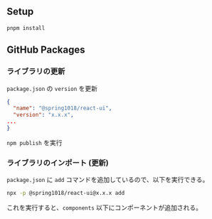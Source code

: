 ## Setup

```
pnpm install
```

## GitHub Packages

### ライブラリの更新
`package.json` の `version` を更新

```json
{
  "name": "@spring1018/react-ui",
  "version": "x.x.x",
...
}
```

`npm publish` を実行

### ライブラリのインポート (更新)

`package.json` に `add` コマンドを追加しているので、以下を実行できる。

```sh
npx -p @spring1018/react-ui@x.x.x add
```

これを実行すると、`components` 以下にコンポーネントが追加される。
